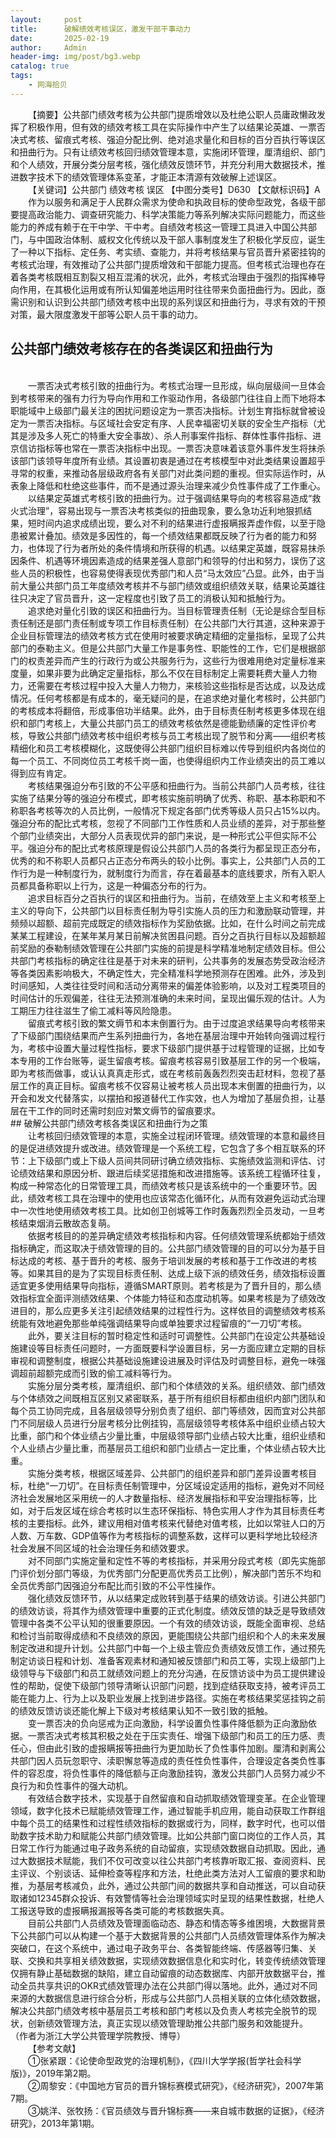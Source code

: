 ```yaml
---
layout:     post
title:      破解绩效考核误区，激发干部干事动力
date:       2025-02-19
author:     Admin
header-img: img/post/bg3.webp
catalog: true
tags:
    - 网海拾贝
---
```

&emsp;&emsp;【摘要】公共部门绩效考核为公共部门提质增效以及杜绝公职人员庸政懒政发挥了积极作用，但有效的绩效考核工具在实际操作中产生了以结果论英雄、一票否决式考核、留痕式考核、强迫分配比例、绝对追求量化和目标的百分百执行等误区和扭曲行为。只有让绩效考核回归绩效管理本意，实施闭环管理，厘清组织、部门和个人绩效，开展分类分层考核，强化绩效反馈环节，并充分利用大数据技术，推进数字技术下的绩效管理体系变革，才能正本清源有效破解上述误区。
<br>
&emsp;&emsp;【关键词】公共部门 绩效考核 误区 【中图分类号】D630 【文献标识码】A
<br>
&emsp;&emsp;作为以服务和满足于人民群众需求为使命和执政目标的使命型政党，各级干部要提高政治能力、调查研究能力、科学决策能力等系列解决实际问题能力，而这些能力的养成有赖于在干中学、干中考。自绩效考核这一管理工具进入中国公共部门，与中国政治体制、威权文化传统以及干部人事制度发生了积极化学反应，诞生了一种以下指标、定任务、考实绩、查能力，并将考核结果与官员晋升紧密挂钩的考核式治理，有效推动了公共部门提质增效和干部能力提高。但考核式治理也存在着各类考核既相互割裂又相互混淆的状况，此外，考核式治理由于强烈的指挥棒导向作用，在其极化运用或有所认知偏差地运用时往往带来负面扭曲行为。因此，亟需识别和认识到公共部门绩效考核中出现的系列误区和扭曲行为，寻求有效的干预对策，最大限度激发干部等公职人员干事的动力。
<br>
## 公共部门绩效考核存在的各类误区和扭曲行为
<br>
&emsp;&emsp;一票否决式考核引致的扭曲行为。考核式治理一旦形成，纵向层级间一旦体会到考核带来的强有力行为导向作用和工作驱动作用，各级部门往往自上而下地将本职能域中上级部门最关注的困扰问题设定为一票否决指标。计划生育指标就曾被设定为一票否决指标。与区域社会安定有序、人民幸福密切关联的安全生产指标（尤其是涉及多人死亡的特重大安全事故）、杀人刑事案件指标、群体性事件指标、进京信访指标等也常在一票否决指标中出现。一票否决意味着该意外事件发生将抹杀该部门该领导年度所有业绩。其设置初衷是通过在考核模型中对此类结果设置超乎寻常的权重，来推动各层级政府各有关部门对此类问题的重视。但实际运作时，从表象上降低和杜绝这些事件，而不是通过源头治理来减少负性事件成了工作重心。
<br>
&emsp;&emsp;以结果定英雄式考核引致的扭曲行为。过于强调结果导向的考核容易造成“救火式治理”，容易出现与一票否决考核类似的扭曲现象，要么急功近利地狠抓结果，短时间内追求成绩出现，要么对不利的结果进行虚报瞒报弄虚作假，以至于隐患被累计叠加。绩效是多因性的，每一个绩效结果都既反映了行为者的能力和努力，也体现了行为者所处的条件情境和所获得的机遇。以结果定英雄，既容易抹杀因条件、机遇等环境因素造成的结果差强人意部门和领导的付出和努力，误伤了这些人员的积极性，也容易使得表现优秀部门和人员“马太效应”凸显。此外，由于当前大量公共部门员工年度绩效考核并不与部门绩效或组织绩效关联，结果论英雄往往只决定了官员晋升，这一定程度也引致了员工的消极认知和抵触行为。
<br>
&emsp;&emsp;追求绝对量化引致的误区和扭曲行为。当目标管理责任制（无论是综合型目标责任制还是部门责任制或专项工作目标责任制）在公共部门大行其道，这种来源于企业目标管理法的绩效考核方式在使用时被要求确定精细的定量指标，呈现了公共部门的泰勒主义。但是公共部门大量工作是事务性、职能性的工作，它们是根据部门的权责差异而产生的行政行为或公共服务行为，这些行为很难用绝对定量标准来度量，如果非要为此确定定量指标，那么不仅在目标制定上需要耗费大量人力物力，还需要在考核过程中投入大量人力物力，来核验这些指标是否达成，以及达成情况。任何考核都是有成本的，毫无疑问的是，在追求绝对量化考核时，公共部门的考核成本将翻倍，形成事倍功半结果。此外，由于目标责任制考核更多体现在组织和部门考核上，大量公共部门员工的绩效考核依然是德能勤绩廉的定性评价考核，导致公共部门绩效考核中组织考核与员工考核出现了脱节和分离——组织考核精细化和员工考核模糊化，这既使得公共部门组织目标难以传导到组织内各岗位的每一个员工、不同岗位员工考核千岗一面，也使得组织内工作业绩突出的员工难以得到应有肯定。
<br>
&emsp;&emsp;考核结果强迫分布引致的不公平感和扭曲行为。当前公共部门人员考核，往往实施了结果分等的强迫分布模式，即考核实施前明确了优秀、称职、基本称职和不称职各考核等次的人员比例，一般情况下规定各部门优秀等级人员只占15%以内。强迫分布的配比式考核，忽视了不同部门工作性质和人员业绩的差异，对于那些整个部门业绩突出，大部分人员表现优异的部门来说，是一种形式公平但实际不公平。强迫分布的配比式考核原理是假设公共部门人员的各类行为都呈现正态分布，优秀的和不称职人员都只占正态分布两头的较小比例。事实上，公共部门人员的工作行为是一种制度行为，就制度行为而言，存在着最基本的底线要求，所有入职人员都具备称职以上行为，这是一种偏态分布的行为。
<br>
&emsp;&emsp;追求目标百分之百执行的误区和扭曲行为。当前，在绩效至上主义和考核至上主义的导向下，公共部门以目标责任制为导引实施人员的压力和激励联动管理，并频频以超额、超前完成既定的绩效指标作为奖励依据。比如，在什么时间之前完成某某工程建设，在某年某月某日前解决贫困县问题。百分之百执行目标以及超额超前奖励的泰勒制绩效管理在公共部门实施的前提是科学精准地制定绩效目标。但公共部门考核指标的确定往往是基于对未来的研判，公共事务的发展态势受政治经济等各类因素影响极大，不确定性大，完全精准科学地预测存在困难。此外，涉及到时间感知，人类往往受时间和活动分离带来的偏差体验影响，以及对工程类项目的时间估计的乐观偏差，往往无法预测准确的未来时间，呈现出偏乐观的估计。人为工期压力往往滋生了偷工减料等风险隐患。
<br>
&emsp;&emsp;留痕式考核引致的繁文缛节和本末倒置行为。由于过度追求结果导向考核带来了下级部门围绕结果而产生系列扭曲行为，各地在基层治理中开始转向强调过程行为，考核中设置大量过程性指标，要求下级部门提供基于过程管理的证据，比如专本专用的工作台账等，诞生留痕考核。留痕考核容易引致基层工作的另一个极端，即为考核而做事，或认认真真走形式，或在考核前轰轰烈烈突击赶材料，忽视了基层工作的真正目标。留痕考核不仅容易让被考核人员出现本末倒置的扭曲行为，以开会和发文代替落实，以摆拍和报道替代工作实效，也人为增加了基层负担，让基层在干工作的同时还需时刻应对繁文缛节的留痕要求。
<br>
## 破解公共部门绩效考核各类误区和扭曲行为之策
<br>
&emsp;&emsp;让考核回归绩效管理的本意，实施全过程闭环管理。绩效管理的本意和最终目的是促进绩效提升或改进。绩效管理是一个系统工程，它包含了多个相互联系的环节：上下级部门或上下级人员间共同研讨确立绩效指标、实施绩效监测和评估、讨论绩效结果和原因分析、跟进后续奖惩措施和改进措施等。该系统工程循环往复，构成一种常态化的日常管理工具，而绩效考核只是该系统中的一个重要环节。因此，绩效考核工具在治理中的使用也应该常态化循环化，从而有效避免运动式治理中一次性地使用绩效考核工具。比如创卫创城等工作时轰轰烈烈全员发动，一旦考核结束烟消云散故态复萌。
<br>
&emsp;&emsp;依据考核目的的差异确定绩效考核指标和内容。任何绩效管理系统都始于绩效指标确定，而这取决于绩效管理的目的。公共部门绩效管理的目的可以分为基于目标达成的考核、基于晋升的考核、服务于培训发展的考核和基于工作改进的考核等。如果其目的是为了实现目标责任制、达成上级下派的绩效任务，绩效指标设置适宜更多使用结果导向指标，遵循SMART原则。若考核是为了晋升目的，那么绩效指标宜全面评测绩效结果、个体能力特征和态度动机等。如果考核是为了绩效改进目的，那么应更多关注引起绩效结果的过程性行为。这样依目的调整绩效考核系统能有效地避免那些单纯强调结果导向或单独要求过程留痕的“一刀切”考核。
<br>
&emsp;&emsp;此外，要关注目标的暂时稳定性和适时可调整性。公共部门在设定公共基础设施建设等目标责任问题时，一方面既要科学设置目标，另一方面应建立定期的目标审视和调整制度，根据公共基础设施建设进展及时评估及时调整目标，避免一味强调超前超额完成而引致的偷工减料等行为。
<br>
&emsp;&emsp;实施分层分类考核，厘清组织、部门和个体绩效的关系。组织绩效、部门绩效与个体绩效之间既相互区别又紧密联系，基于所有组织目标都由组织内部门团队和每个员工协同完成，且各层级领导分别负责了组织、部门等绩效，因而宜对公共部门不同层级人员进行分层考核分比例挂钩，高层级领导考核体系中组织业绩占较大比重，部门和个体业绩占少量比重，中层级领导部门业绩占较大比重，组织业绩和个人业绩占少量比重，而基层员工组织和部门业绩占一定比重，个体业绩占较大比重。
<br>
&emsp;&emsp;实施分类考核，根据区域差异、公共部门的组织差异和部门差异设置考核目标，杜绝“一刀切”。在目标责任制管理中，分区域设定适用的指标，避免对不同经济社会发展地区采用统一的人才数量指标、经济发展指标和平安治理指标等，比如，对于后发区域在综合考核时以生态环保指标、特色实用人才作为其目标责任考核的主要指标。此外，建议用相对值考核来代替绝对值考核，比如以常驻人口的万人数、万车数、GDP值等作为考核指标的调整系数，这样可以更科学地比较经济社会发展不同区域的社会治理任务和绩效要求。
<br>
&emsp;&emsp;对不同部门实施定量和定性不等的考核指标，并采用分段式考核（即先实施部门评价划分部门等级，为优秀部门分配更高优秀员工比例），解决部门苦乐不均和全员优秀部门因强迫分布配比而引致的不公平性操作。
<br>
&emsp;&emsp;强化绩效反馈环节，从以结果定成败转到基于结果的绩效访谈。引进公共部门的绩效访谈，将其作为绩效管理中重要的正式化制度。绩效反馈的缺乏是导致绩效管理中各类不公平认知的很重要原因。一个有效的绩效访谈，既能全面审视、总结和检讨当前取得成绩和不良绩效的原因，更能围绕公共部门组织和个人的未来发展制定改进和提升计划。公共部门中每一个上级主管应负责绩效反馈工作，通过预先制定访谈日程和计划、准备客观素材和通知被反馈部门和员工等，实现上级部门上级领导与下级部门和员工就绩效问题上的充分沟通，在反馈访谈中为员工提供建设性的帮助，促使下级部门领导清晰认识部门问题，找到症结获取支持，被考评员工能在能力上、行为上以及职业发展上找到进步路径。实施在考核结果奖惩挂钩之前的绩效反馈访谈还能化解上下级对考核结果认知不一致引致的抵触。
<br>
&emsp;&emsp;变一票否决的负向惩戒为正向激励，科学设置负性事件降低额为正向激励依据。一票否决式考核其积极之处在于压实责任、增强下级部门和员工的压力感、责任心，但由此引致的虚报瞒报等扭曲行为更加助长了负性事件加剧。厘清和剥离公共部门因人员玩忽职守、渎职懈怠等造成的责任性负性事件，合理设定各类负性事件的容忍度，将负性事件的降低额与正向激励挂钩，激发公共部门人员努力减少不良行为和负性事件的强大动机。
<br>
&emsp;&emsp;有效结合数字技术，实现基于自然留痕和自动抓取绩效管理变革。在企业管理领域，数字化技术已赋能绩效管理工作，通过智能手机应用，能自动获取工作群组中每个员工的结果性和过程性绩效指标的数据或行为，同样，数字时代，也可以借助数字技术助力和赋能公共部门绩效管理。比如公共部门窗口岗位的工作人员，其日常工作行为能通过电子政务系统的自动留痕，实现绩效数据自动抓取。因此，通过大数据技术赋能，我们不仅可改变以往公共部门考核靠听取汇报、查阅资料、民主评议、个别谈话、延伸检查等程序和方法，杜绝此类方法对人工留痕的要求和助推，为基层考核减负，此外，通过公共部门间的数据共享和自动推送，可以自动获取诸如12345群众投诉、有效警情等社会治理领域实时呈现的结果性数据，杜绝人工报送导致的虚报瞒报漏报等各类可能的考核数据失真。
<br>
&emsp;&emsp;目前公共部门人员绩效及管理面临动态、静态和情态等多维困境，大数据背景下公共部门可以从构建一个基于大数据背景的公共部门人员绩效管理体系作为解决突破口，在这个系统中，通过电子政务平台、各类智能终端、传感器等归集、关联、交换和共享相关绩效数据，实现绩效数据信息化和实时化，转变传统绩效管理仅拥有静止基础数据的缺陷，建立自动留痕的动态数据库、内部开放数据平台，推动全员共享共识的OKR式绩效管理办法在公共部门得以落地。此外，通过对不同来源的大数据信息进行综合分析，形成与公共部门人员相关联的立体化绩效数据，解决公共部门绩效考核中基层员工考核和部门考核以及负责人考核完全脱节的现状，创新绩效管理方法，真正实现以绩效管理助推公共部门服务和效能提升。
<br>
（作者为浙江大学公共管理学院教授、博导）
<br>
&emsp;&emsp;【参考文献】
<br>
&emsp;&emsp;①张紧跟：《论使命型政党的治理机制》，《四川大学学报(哲学社会科学版)》，2019年第2期。
<br>
&emsp;&emsp;②周黎安：《中国地方官员的晋升锦标赛模式研究》，《经济研究》，2007年第7期。
<br>
&emsp;&emsp;③姚洋、张牧扬：《官员绩效与晋升锦标赛——来自城市数据的证据》，《经济研究》，2013年第1期。